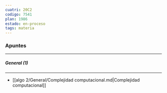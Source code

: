 ```yaml
---
cuatri: 20C2
codigo: 7541
plan: 1986
estado: en-proceso
tags: materia
---
```

### Apuntes 
---
##### General (1)
---
* [[algo 2/General/Complejidad computacional.md|Complejidad computacional]]

